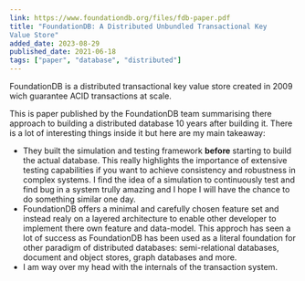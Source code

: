 ```yaml
---
link: https://www.foundationdb.org/files/fdb-paper.pdf
title: "FoundationDB: A Distributed Unbundled Transactional Key
Value Store"
added_date: 2023-08-29
published_date: 2021-06-18
tags: ["paper", "database", "distributed"]
---
```


FoundationDB is a distributed transactional key value store created in 2009 wich 
guarantee ACID transactions at scale.

This is paper published by the FoundationDB team summarising there
approach to building a distributed database 10 years after building it.
There is a lot of interesting things inside it but here are my main takeaway:

- They built the simulation and testing framework **before** starting to build
the actual database. This really highlights the importance of extensive testing
capabilities if you want to achieve consistency and robustness in complex
systems. I find the idea of a simulation to continuously test and find bug in 
a system trully amazing and I hope I will have the chance to do something similar
one day. 
-  FoundationDB offers a minimal and carefully chosen feature set and instead
realy on a layered architecture to enable other developer to implement there
own feature and data-model. This approch has seen a lot of success as
FoundationDB has been used as a literal foundation for other paradigm of
distributed databases: semi-relational databases, document and object stores,
graph databases and more.
- I am way over my head with the internals of the transaction system.
